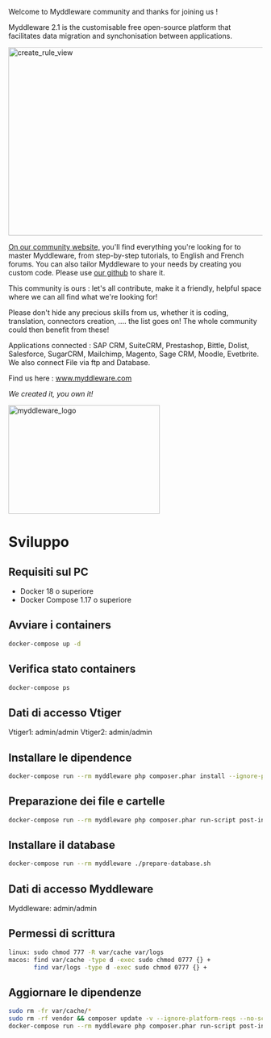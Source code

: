 Welcome to Myddleware community and thanks for joining us !

Myddleware 2.1 is the customisable free open-source platform that facilitates data migration and synchonisation between applications.

<img class="alignnone size-large wp-image-447" src="http://community.myddleware.com/wp-content/uploads/2016/11/create_rule_view-1024x596.png" alt="create_rule_view" width="640" height="373" />

<a href="http://community.myddleware.com/" target="_blank">On our community website,</a> you'll find everything you're looking for to master Myddleware, from step-by-step tutorials, to English and French forums. You can also tailor Myddleware to your needs by creating you custom code. Please use <a href="https://github.com/Myddleware" target="_blank">our github</a> to share it.

This community is ours : let's all contribute, make it a friendly, helpful space where we can all find what we're looking for!

Please don't hide any precious skills from us, whether it is coding, translation, connectors creation, .... the list goes on! The whole community could then benefit from these!

Applications connected : SAP CRM, SuiteCRM, Prestashop, Bittle, Dolist, Salesforce, SugarCRM, Mailchimp, Magento, Sage CRM, Moodle, Evetbrite.  We also connect File via ftp and Database.

Find us here : <a href="http://www.myddleware.com">www.myddleware.com</a>

<em>We created it, you own it!</em>

<img class="alignnone size-medium wp-image-161" src="http://community.myddleware.com/wp-content/uploads/2016/09/myddleware_logo-300x215.jpg" alt="myddleware_logo" width="300" height="215" />



# Sviluppo

## Requisiti sul PC
- Docker 18 o superiore 
- Docker Compose 1.17 o superiore

## Avviare i containers
```bash
docker-compose up -d
```

## Verifica stato containers
```bash
docker-compose ps
```

## Dati di accesso Vtiger
Vtiger1: admin/admin
Vtiger2: admin/admin

## Installare le dipendence
```bash
docker-compose run --rm myddleware php composer.phar install --ignore-platform-reqs --no-scripts
```

## Preparazione dei file e cartelle
```bash
docker-compose run --rm myddleware php composer.phar run-script post-install-cmd
```

## Installare il database
```bash
docker-compose run --rm myddleware ./prepare-database.sh
```

## Dati di accesso Myddleware
Myddleware: admin/admin

## Permessi di scrittura
```bash
linux: sudo chmod 777 -R var/cache var/logs
macos: find var/cache -type d -exec sudo chmod 0777 {} +
       find var/logs -type d -exec sudo chmod 0777 {} +
```

## Aggiornare le dipendenze
```bash
sudo rm -fr var/cache/*
sudo rm -rf vendor && composer update -v --ignore-platform-reqs --no-scripts
docker-compose run --rm myddleware php composer.phar run-script post-install-cmd
```
